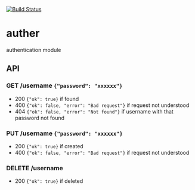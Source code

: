 [![Build Status](https://secure.travis-ci.org/mariposacoop/auther.png)](http://travis-ci.org/mariposacoop/auther)

auther
======

authentication module 

API
---

### GET /username `{"password": "xxxxxx"}`
- 200 `{"ok": true}` if found
- 400 `{"ok": false, "error": "Bad request"}` if request not understood
- 404 `{"ok": false, "error": "Not found"}` if username with that password not found

### PUT /username `{"password": "xxxxxx"}`
- 200 `{"ok": true}` if created
- 400 `{"ok": false, "error": "Bad request"}` if request not understood

### DELETE /username
- 200 `{"ok": true}` if deleted
